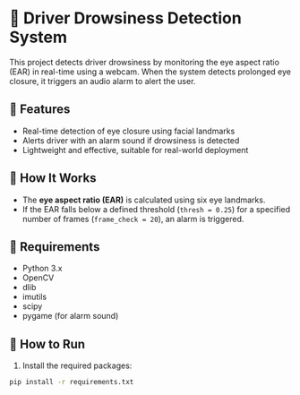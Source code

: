 # 🚗 Driver Drowsiness Detection System

This project detects driver drowsiness by monitoring the eye aspect ratio (EAR) in real-time using a webcam. When the system detects prolonged eye closure, it triggers an audio alarm to alert the user.

## 📌 Features

- Real-time detection of eye closure using facial landmarks
- Alerts driver with an alarm sound if drowsiness is detected
- Lightweight and effective, suitable for real-world deployment

## 🧠 How It Works

- The **eye aspect ratio (EAR)** is calculated using six eye landmarks.
- If the EAR falls below a defined threshold (`thresh = 0.25`) for a specified number of frames (`frame_check = 20`), an alarm is triggered.

## 🎯 Requirements

- Python 3.x
- OpenCV
- dlib
- imutils
- scipy
- pygame (for alarm sound)

## 📂 How to Run

1. Install the required packages:

```bash
pip install -r requirements.txt
